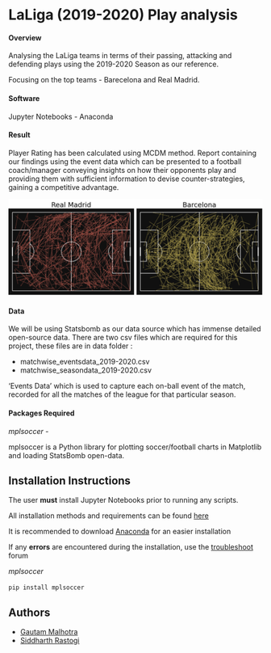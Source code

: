 
# LaLiga (2019-2020) Play analysis

#### Overview

Analysing the LaLiga teams in terms of their passing, attacking and defending plays using the 2019-2020 Season as our reference.

Focusing on the top teams - Barecelona and Real Madrid.  

#### Software 
Jupyter Notebooks - Anaconda 


#### Result

Player Rating has been calculated using MCDM method.
Report containing our findings using the event data which can be presented to a football coach/manager conveying insights on how their opponents play and providing them with sufficient information to devise counter-strategies, gaining a competitive advantage. 

![](Images/generatingPassMaps.png)

#### Data
We will be using Statsbomb as our data source which has immense detailed open-source data. There are two csv files which are required for this project, these files are in data folder :
- matchwise_eventsdata_2019-2020.csv
- matchwise_seasondata_2019-2020.csv

‘Events Data’ which is used to capture each on-ball event of the match, recorded for all the matches of the league for that particular season.  

#### Packages Required

*mplsoccer* - 

mplsoccer is a Python library for plotting soccer/football charts in Matplotlib and loading StatsBomb open-data.

## Installation Instructions
The user **must**  install Jupyter Notebooks prior to running any scripts.

All installation methods and requirements can be found [here](https://docs.jupyter.org/en/latest/install/notebook-classic.html#:~:text=Jupyter%20installation%20requires%20Python%203.3,%2C%20pip%2C%20instead%20of%20Anaconda.)

It is recommended to download [Anaconda](https://www.anaconda.com/products/distribution) for an easier installation

If any **errors** are encountered during the installation, use the [troubleshoot](https://docs.anaconda.com/anaconda/user-guide/troubleshooting/) forum


*mplsoccer*

`pip install mplsoccer`
## Authors

- [Gautam Malhotra](https://github.com/Malhotra-G)
- [Siddharth Rastogi](https://github.com/Sid-rastogi)


